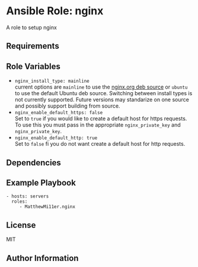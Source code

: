 # Ansible Role: nginx


A role to setup nginx

## Requirements

## Role Variables
- `nginx_install_type: mainline`  
   current options are `mainline` to use the [nginx.org deb source](http://nginx.org/en/linux_packages.html) or `ubuntu` to use the default Ubuntu deb source. Switching between install types is not currently supported. Future versions may standarize on one source and possibly support building from source.
- `nginx_enable_default_https: false`  
   Set to `true` if you would like to create a default host for https requests. To use this you must pass in the appropriate `nginx_private_key` and `nginx_private_key`.
- `nginx_enable_default_http: true`  
   Set to `false` fi you do not want create a default host for http requests.

## Dependencies

## Example Playbook

    - hosts: servers
      roles:
         - MatthewMi11er.nginx

## License

MIT

## Author Information
